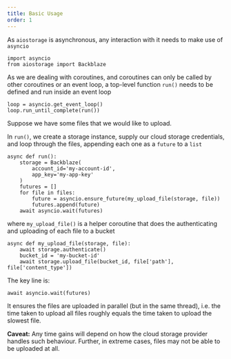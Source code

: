 ```yaml
---
title: Basic Usage
order: 1
---
```


As `aiostorage` is asynchronous, any interaction with it needs to 
make use of `asyncio`

```
import asyncio
from aiostorage import Backblaze
```

As we are dealing with coroutines, and coroutines can only be called by 
other coroutines or an event loop, a top-level function `run()` needs to
 be defined and run inside an event loop

```
loop = asyncio.get_event_loop()
loop.run_until_complete(run())
```

Suppose we have some files that we would like to upload.

In `run()`, we create a storage instance, supply our 
cloud storage credentials, and loop through the files, appending each one as
 a `future` to a `list`

```
async def run():
    storage = Backblaze(
        account_id='my-account-id',
        app_key='my-app-key'
    )
    futures = []
    for file in files:
        future = asyncio.ensure_future(my_upload_file(storage, file))
        futures.append(future)
    await asyncio.wait(futures)
```

where `my_upload_file()` is a helper coroutine that does the authenticating and 
uploading of each file to a bucket

```
async def my_upload_file(storage, file):
    await storage.authenticate()
    bucket_id = 'my-bucket-id'
    await storage.upload_file(bucket_id, file['path'], file['content_type'])
```

The key line is:

`await asyncio.wait(futures)`

It ensures the files are 
uploaded in parallel (but in the same thread), i.e. the time taken to upload
 all files roughly equals the time taken to upload the slowest 
 file.
 
**Caveat:** Any time gains will depend on how
 the cloud storage provider handles such behaviour. Further, in 
 extreme cases, files may not be able to be uploaded at all.